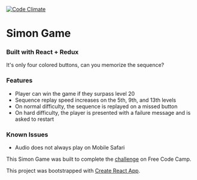 [![Code Climate](https://codeclimate.com/github/nateinaction/hashtag/badges/gpa.svg)](https://codeclimate.com/github/nateinaction/Simon-Game)
# Simon Game
### Built with React + Redux

It's only four colored buttons, can you memorize the sequence?

### Features
- Player can win the game if they surpass level 20
- Sequence replay speed increases on the 5th, 9th, and 13th levels
- On normal difficulty, the sequence is replayed on a missed button
- On hard difficulty, the player is presented with a failure message and is asked to restart

### Known Issues
- Audio does not always play on Mobile Safari

This Simon Game was built to complete the [challenge](https://www.freecodecamp.com/challenges/build-a-simon-game) on Free Code Camp.

This project was bootstrapped with [Create React App](https://github.com/facebookincubator/create-react-app).
